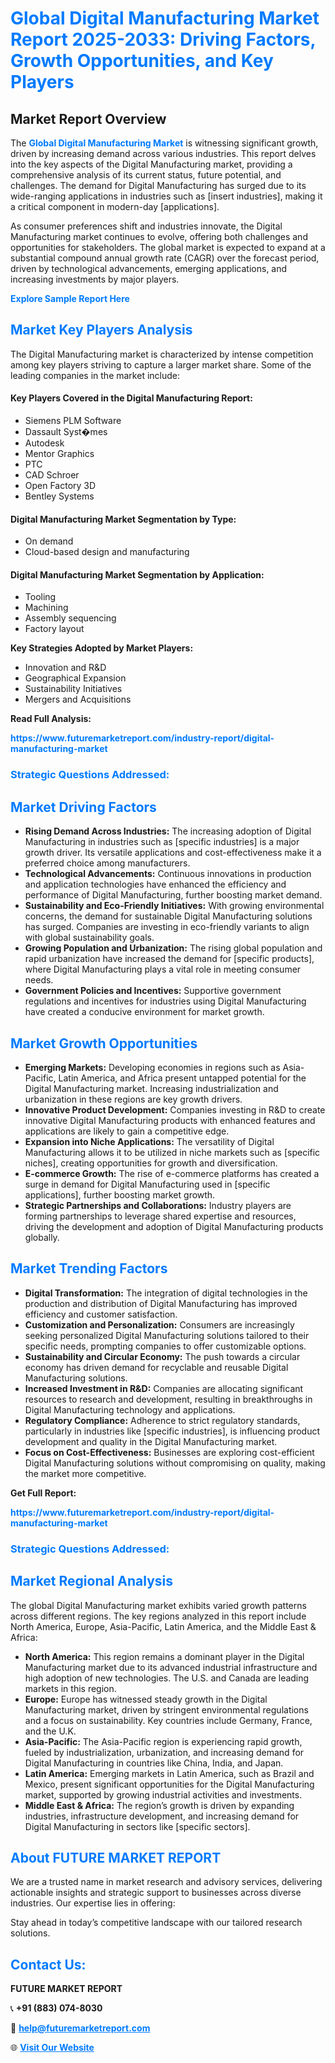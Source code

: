 <h1 style="color: #007BFF;">Global Digital Manufacturing Market Report 2025-2033: Driving Factors, Growth Opportunities, and Key Players</h1>

<section id="overview">
<h2>Market Report Overview</h2>
<p>The <a href="https://www.futuremarketreport.com/industry-report/digital-manufacturing-market" style="color: #007BFF; text-decoration: none;"><strong>Global Digital Manufacturing Market</strong></a> is witnessing significant growth, driven by increasing demand across various industries. This report delves into the key aspects of the Digital Manufacturing market, providing a comprehensive analysis of its current status, future potential, and challenges. The demand for Digital Manufacturing has surged due to its wide-ranging applications in industries such as [insert industries], making it a critical component in modern-day [applications].</p>
<p>As consumer preferences shift and industries innovate, the Digital Manufacturing market continues to evolve, offering both challenges and opportunities for stakeholders. The global market is expected to expand at a substantial compound annual growth rate (CAGR) over the forecast period, driven by technological advancements, emerging applications, and increasing investments by major players.</p>
</section>

<section id="overview">
<p><a href="https://www.futuremarketreport.com/request-sample/reportId=56755" style="color: #007BFF; text-decoration: none;"><strong>Explore Sample Report Here</strong></a></p>
</section>

<section id="key-players">
<h2 style="color: #007BFF;">Market Key Players Analysis</h2>
<p>The Digital Manufacturing market is characterized by intense competition among key players striving to capture a larger market share. Some of the leading companies in the market include:</p>
<h4>Key Players Covered in the Digital Manufacturing Report:</h4>
<ul><li>Siemens PLM Software</li><li>Dassault Syst�mes</li><li>Autodesk</li><li>Mentor Graphics</li><li>PTC</li><li>CAD Schroer</li><li>Open Factory 3D</li><li>Bentley Systems</li></ul>
<h4>Digital Manufacturing Market Segmentation by Type:</h4>
<ul><li>On demand</li><li>Cloud-based design and manufacturing</li></ul>

<h4>Digital Manufacturing Market Segmentation by Application:</h4>
<ul><li>Tooling</li><li>Machining</li><li>Assembly sequencing</li><li>Factory layout</li></ul>
<p><strong>Key Strategies Adopted by Market Players:</strong></p>
<ul>
<li>Innovation and R&D</li>
<li>Geographical Expansion</li>
<li>Sustainability Initiatives</li>
<li>Mergers and Acquisitions</li>
</ul>
</section>

<section>
<p><strong>Read Full Analysis: </strong></p><a href="https://www.futuremarketreport.com/industry-report/digital-manufacturing-market" style="color: #007BFF; text-decoration: none;"><strong>https://www.futuremarketreport.com/industry-report/digital-manufacturing-market</strong></a>
<h3 style="color: #007BFF;">Strategic Questions Addressed:</h3>
</section>

<section id="driving-factors">
<h2 style="color: #007BFF;">Market Driving Factors</h2>
<ul>
<li><strong>Rising Demand Across Industries:</strong> The increasing adoption of Digital Manufacturing in industries such as [specific industries] is a major growth driver. Its versatile applications and cost-effectiveness make it a preferred choice among manufacturers.</li>
<li><strong>Technological Advancements:</strong> Continuous innovations in production and application technologies have enhanced the efficiency and performance of Digital Manufacturing, further boosting market demand.</li>
<li><strong>Sustainability and Eco-Friendly Initiatives:</strong> With growing environmental concerns, the demand for sustainable Digital Manufacturing solutions has surged. Companies are investing in eco-friendly variants to align with global sustainability goals.</li>
<li><strong>Growing Population and Urbanization:</strong> The rising global population and rapid urbanization have increased the demand for [specific products], where Digital Manufacturing plays a vital role in meeting consumer needs.</li>
<li><strong>Government Policies and Incentives:</strong> Supportive government regulations and incentives for industries using Digital Manufacturing have created a conducive environment for market growth.</li>
</ul>
</section>

<section id="growth-opportunities">
<h2 style="color: #007BFF;">Market Growth Opportunities</h2>
<ul>
<li><strong>Emerging Markets:</strong> Developing economies in regions such as Asia-Pacific, Latin America, and Africa present untapped potential for the Digital Manufacturing market. Increasing industrialization and urbanization in these regions are key growth drivers.</li>
<li><strong>Innovative Product Development:</strong> Companies investing in R&D to create innovative Digital Manufacturing products with enhanced features and applications are likely to gain a competitive edge.</li>
<li><strong>Expansion into Niche Applications:</strong> The versatility of Digital Manufacturing allows it to be utilized in niche markets such as [specific niches], creating opportunities for growth and diversification.</li>
<li><strong>E-commerce Growth:</strong> The rise of e-commerce platforms has created a surge in demand for Digital Manufacturing used in [specific applications], further boosting market growth.</li>
<li><strong>Strategic Partnerships and Collaborations:</strong> Industry players are forming partnerships to leverage shared expertise and resources, driving the development and adoption of Digital Manufacturing products globally.</li>
</ul>
</section>

<section id="trending-factors">
<h2 style="color: #007BFF;">Market Trending Factors</h2>
<ul>
<li><strong>Digital Transformation:</strong> The integration of digital technologies in the production and distribution of Digital Manufacturing has improved efficiency and customer satisfaction.</li>
<li><strong>Customization and Personalization:</strong> Consumers are increasingly seeking personalized Digital Manufacturing solutions tailored to their specific needs, prompting companies to offer customizable options.</li>
<li><strong>Sustainability and Circular Economy:</strong> The push towards a circular economy has driven demand for recyclable and reusable Digital Manufacturing solutions.</li>
<li><strong>Increased Investment in R&D:</strong> Companies are allocating significant resources to research and development, resulting in breakthroughs in Digital Manufacturing technology and applications.</li>
<li><strong>Regulatory Compliance:</strong> Adherence to strict regulatory standards, particularly in industries like [specific industries], is influencing product development and quality in the Digital Manufacturing market.</li>
<li><strong>Focus on Cost-Effectiveness:</strong> Businesses are exploring cost-efficient Digital Manufacturing solutions without compromising on quality, making the market more competitive.</li>
</ul>
</section>

<section>
<p><strong>Get Full Report: </strong></p><a href="https://www.futuremarketreport.com/industry-report/digital-manufacturing-market" style="color: #007BFF; text-decoration: none;"><strong>https://www.futuremarketreport.com/industry-report/digital-manufacturing-market</strong></a>
<h3 style="color: #007BFF;">Strategic Questions Addressed:</h3>
</section>


<section id="regional-analysis">
<h2 style="color: #007BFF;">Market Regional Analysis</h2>
<p>The global Digital Manufacturing market exhibits varied growth patterns across different regions. The key regions analyzed in this report include North America, Europe, Asia-Pacific, Latin America, and the Middle East & Africa:</p>
<ul>
<li><strong>North America:</strong> This region remains a dominant player in the Digital Manufacturing market due to its advanced industrial infrastructure and high adoption of new technologies. The U.S. and Canada are leading markets in this region.</li>
<li><strong>Europe:</strong> Europe has witnessed steady growth in the Digital Manufacturing market, driven by stringent environmental regulations and a focus on sustainability. Key countries include Germany, France, and the U.K.</li>
<li><strong>Asia-Pacific:</strong> The Asia-Pacific region is experiencing rapid growth, fueled by industrialization, urbanization, and increasing demand for Digital Manufacturing in countries like China, India, and Japan.</li>
<li><strong>Latin America:</strong> Emerging markets in Latin America, such as Brazil and Mexico, present significant opportunities for the Digital Manufacturing market, supported by growing industrial activities and investments.</li>
<li><strong>Middle East & Africa:</strong> The region’s growth is driven by expanding industries, infrastructure development, and increasing demand for Digital Manufacturing in sectors like [specific sectors].</li>
</ul>
</section>

<footer>
<h2 style="color: #007BFF;">About FUTURE MARKET REPORT</h2>
<p>We are a trusted name in market research and advisory services, delivering actionable insights and strategic support to businesses across diverse industries. Our expertise lies in offering:</p>

<p>Stay ahead in today’s competitive landscape with our tailored research solutions.</p>

<h2 style="color: #007BFF;">Contact Us:</h2>
<p><strong>FUTURE MARKET REPORT</strong></p>
<p>📞 <strong>+91 (883) 074-8030</strong></p>
<p>📧 <strong><a href="mailto:help@futuremarketreport.com" style="color: #007BFF;">help@futuremarketreport.com</a></strong></p>
<p>🌐 <strong><a href="https://www.futuremarketreport.com/" style="color: #007BFF;">Visit Our Website</a></strong></p>
</footer>